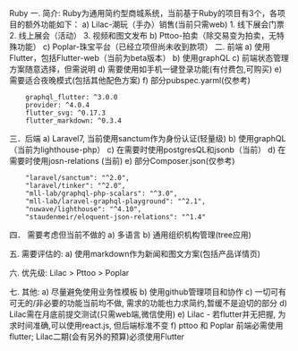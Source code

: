 Ruby
一. 简介: Ruby为通用简约型商城系统，当前基于Ruby的项目有3个，各项目的额外功能如下：
    a)	Lilac-潮玩（手办）销售(当前只需web)
        1.	线下展会门票
        2.	线上展会（活动）
        3.	视频和图文发布
    b)	Pttoo-拍卖（除交易变为拍卖，无特殊功能）
    c)	Poplar-珠宝平台（已经立项但尚未收到款项）
二. 前端
    a)	使用Flutter，包括Flutter-web（当前为beta版本）
    b)	使用graphQL
    c)	前端状态管理方案随意选择，但需说明
    d)  需要使用如手机一键登录功能(有付费包,可购买)
    e)  需要适合夜晚模式(包括其他配色方案)
    f)  部分pubspec.yarml(仅参考)

        graphql_flutter: ^3.0.0
        provider: ^4.0.4
        flutter_svg: ^0.17.3
        flutter_markdown: ^0.3.4

三．后端
    a)	Laravel7, 当前使用sanctum作为身份认证(轻量级)
    b)	使用graphQL（当前为lighthouse-php）
    c)	在需要时使用postgresQL和jsonb（当前）
    d)	在需要时使用josn-relations (当前)
    e)	部分Composer.json(仅参考)

        "laravel/sanctum": "^2.0",
        "laravel/tinker": "^2.0",
        "mll-lab/graphql-php-scalars": "^3.0",
        "mll-lab/laravel-graphql-playground": "^2.1",
        "nuwave/lighthouse": "^4.10",
        "staudenmeir/eloquent-json-relations": "^1.4"

四． 需要考虑但当前不做的
    a)  多语言
    b)  通用组织机构管理(tree应用)

五.  需要评估的: 
    a)  使用markdown作为新闻和图文方案(包括产品详情页)

六.  优先级: Lilac > Pttoo > Poplar

七.  其他: 
    a)  尽量避免使用业务性模板
    b)  使用github管理项目和协作
    c)  一切可有可无的/非必要的功能当前均不做, 需求的功能也力求简约,暂缓不是迫切的部分
    d)  Lilac需在月底前提交测试(只需web端,微信使用)
    e)  Lilac - 若flutter并无把握, 为求时间准确,可以使用react.js, 但后端标准不变
    f)  pttoo 和 Poplar 前端必需使用flutter; Lilac二期(会有另外的预算)必须使用Flutter
